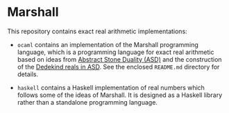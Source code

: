 Marshall
========

This repository contains exact real arithmetic implementations:

* `ocaml` contains an implementation of the Marshall programming language, which is a
  programming language for exact real arithmetic based on ideas from [Abstract Stone
  Duality (ASD)](http://www.paultaylor.eu/ASD/) and the construction of the [Dedekind
  reals in ASD](http://www.paultaylor.eu/ASD/analysis#dedras). See the enclosed
  `README.md` directory for details.

* `haskell` contains a Haskell implementation of real numbers which follows some of the
  ideas of Marshall. It is designed as a Haskell library rather than a standalone
  programming language.
